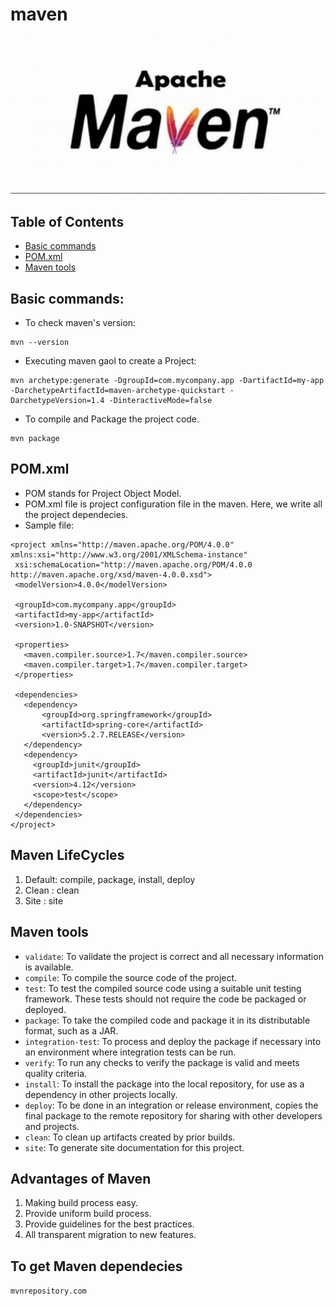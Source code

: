 # maven

![Image of Apache Maven](img/apache-maven.jpeg)

## Table of Contents

* [Basic commands](#Basic-commands)
* [POM.xml](#POM.xml)
* [Maven tools](#Maven-tools)

## Basic commands:

* To check maven's version:
```
mvn --version
```
* Executing maven gaol to create a Project:

```
mvn archetype:generate -DgroupId=com.mycompany.app -DartifactId=my-app -DarchetypeArtifactId=maven-archetype-quickstart -DarchetypeVersion=1.4 -DinteractiveMode=false
```

* To compile and Package the project code.
```
mvn package
```

## POM.xml
 
 * POM stands for Project Object Model.
 * POM.xml file is project configuration file in the maven. Here, we write all the project dependecies.
 * Sample file:
 ```
 <project xmlns="http://maven.apache.org/POM/4.0.0" xmlns:xsi="http://www.w3.org/2001/XMLSchema-instance"
  xsi:schemaLocation="http://maven.apache.org/POM/4.0.0 http://maven.apache.org/xsd/maven-4.0.0.xsd">
  <modelVersion>4.0.0</modelVersion>
 
  <groupId>com.mycompany.app</groupId>
  <artifactId>my-app</artifactId>
  <version>1.0-SNAPSHOT</version>
 
  <properties>
	<maven.compiler.source>1.7</maven.compiler.source>
	<maven.compiler.target>1.7</maven.compiler.target>
  </properties>
 
  <dependencies>
	<dependency>
		<groupId>org.springframework</groupId>
		<artifactId>spring-core</artifactId>
		<version>5.2.7.RELEASE</version>
	</dependency>
	<dependency>
	  <groupId>junit</groupId>
	  <artifactId>junit</artifactId>
	  <version>4.12</version>
	  <scope>test</scope>
	</dependency>
  </dependencies>
</project>
 ```
 
## Maven LifeCycles
 
1. Default: compile, package, install, deploy
2. Clean	: clean
3. Site	: site
 
## Maven tools

* `validate`: To validate the project is correct and all necessary information is available.
* `compile`: To compile the source code of the project.
* `test`: To test the compiled source code using a suitable unit testing framework. These tests should not require the code be packaged or deployed.
* `package`: To take the compiled code and package it in its distributable format, such as a JAR.
* `integration-test`: To process and deploy the package if necessary into an environment where integration tests can be run.
* `verify`: To run any checks to verify the package is valid and meets quality criteria.
* `install`: To install the package into the local repository, for use as a dependency in other projects locally.
* `deploy`: To be done in an integration or release environment, copies the final package to the remote repository for sharing with other developers and projects.
* `clean`: To clean up artifacts created by prior builds.
* `site`: To generate site documentation for this project.

## Advantages of Maven

1. Making build process easy.
2. Provide uniform build process.
3. Provide guidelines for the best practices.
4. All transparent migration to new features.

## To get Maven dependecies
```mvnrepository.com```

